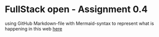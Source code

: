 # FullStack open - Assignment 0.4

using GitHub Markdown-file with Mermaid-syntax to represent what is happening in this web [here](https://studies.cs.helsinki.fi/exampleapp/notes)